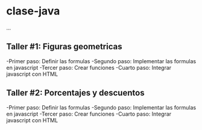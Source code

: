 # clase-java

...

## Taller #1: Figuras geometricas

-Primer paso: Definir las formulas
-Segundo paso: Implementar las formulas en javascript
-Tercer paso: Crear funciones 
-Cuarto paso: Integrar javascript con HTML

## Taller #2: Porcentajes y descuentos

-Primer paso: Definir las formulas
-Segundo paso: Implementar las formulas en javascript
-Tercer paso: Crear funciones 
-Cuarto paso: Integrar javascript con HTML